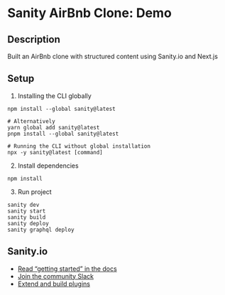 # Sanity AirBnb Clone: Demo

## Description

Built an AirBnb clone with structured content using Sanity.io and Next.js

## Setup

1. Installing the CLI globally
```
npm install --global sanity@latest

# Alternatively
yarn global add sanity@latest
pnpm install --global sanity@latest

# Running the CLI without global installation
npx -y sanity@latest [command]
```

2. Install dependencies
```
npm install
```

3. Run project
```
sanity dev
sanity start
sanity build
sanity deploy
sanity graphql deploy
```

## Sanity.io

- [Read “getting started” in the docs](https://www.sanity.io/docs/introduction/getting-started?utm_source=readme)
- [Join the community Slack](https://slack.sanity.io/?utm_source=readme)
- [Extend and build plugins](https://www.sanity.io/docs/content-studio/extending?utm_source=readme)
